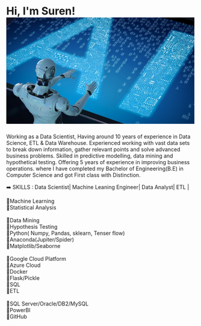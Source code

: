 


<h1>Hi, I'm Suren! <img src="https://github.com/SidVat/Suren/blob/main/ai-roboticsN.jpeg/" width="500px" style="max-width:1000%;"></h1>

Working as a Data Scientist, 
Having around 10 years of experience in Data Science, ETL & Data Warehouse.
Experienced working with vast data sets to break down information, gather relevant points and solve advanced business problems. 
Skilled in predictive modelling, data mining and hypothetical testing.
Offering 5 years of experience in improving business operations. 
where I have completed my Bachelor of Engineering(B.E) in Computer Science and got First class with Distinction.


➡️ SKILLS  : Data Scientist| Machine Leaning Engineer| Data Analyst| ETL |

🔹️Machine Learning<br>
🔹️Statistical Analysis<br>  
🔹️Data Mining<br>
🔹️Hypothesis Testing <br>
🔹️Python( Numpy, Pandas, sklearn, Tenser flow) <br>
🔹️Anaconda(Jupiter/Spider)<br>
🔹️Matplotlib/Seaborne <br>  
🔹️Google Cloud Platform <br>
🔹️Azure Cloud <br>
🔹️Docker <br>
🔹️Flask/Pickle <br>
🔹️SQL <br>
🔹️ETL <br>  
🔹️SQL Server/Oracle/DB2/MySQL <br>
🔹️PowerBI <br>
🔹️GitHub <br>
